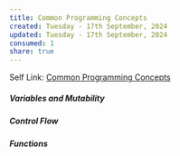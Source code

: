 ```yaml
---
title: Common Programming Concepts
created: Tuesday - 17th September, 2024
updated: Tuesday - 17th September, 2024
consumed: 1
share: true
---
```


Self Link: [Common Programming Concepts](Common%20Programming%20Concepts.md)

##### Variables and Mutability

##### Control Flow

##### Functions
